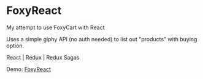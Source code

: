 # FoxyReact

My attempt to use FoxyCart with React

Uses a simple giphy API (no auth needed) to list out "products" with buying option.  

React | Redux | Redux Sagas

 Demo: [FoxyReact](http://dayne.me/FoxyReact)
